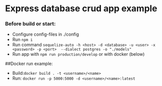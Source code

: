 # Express database crud app example
### Before build or start:
- Configure config-files in ./config
- Run `npm i`
- Run command `sequelize-auto -h <host> -d <database> -u <user> -x <password> -p <port>  --dialect postgres -o "./models"`
- Run app with `npm run production/develop` or with docker (below)

##Docker run example:
- Build:`docker build . -t <username>/<name>`
- Run: `docker run -p 5000:5000 -d <username>/<name>:latest`
